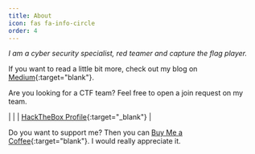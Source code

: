 ```yaml
---
title: About
icon: fas fa-info-circle
order: 4
---
```


*I am a cyber security specialist, red teamer and capture the flag player.*

If you want to read a little bit more, check out my blog on [Medium](https://syro.medium.com/){:target="blank"}.

Are you looking for a CTF team? Feel free to open a join request on my team.

| <script src="https://www.hackthebox.eu/badge/156456"></script> |
| [HackTheBox Profile](https://app.hackthebox.com/profile/156456){:target="_blank"} |

Do you want to support me? Then you can [Buy Me a Coffee](https://buymeacoffee.com/0xsry0){:target="blank"}.
I would really appreciate it.
